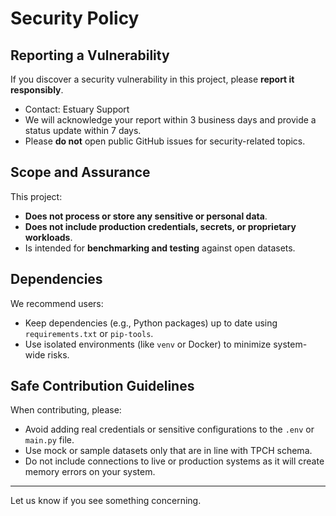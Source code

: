 # Security Policy

## Reporting a Vulnerability

If you discover a security vulnerability in this project, please **report it responsibly**.

- Contact: Estuary Support  
- We will acknowledge your report within 3 business days and provide a status update within 7 days.
- Please **do not** open public GitHub issues for security-related topics.

##  Scope and Assurance

This project:

- **Does not process or store any sensitive or personal data**.
- **Does not include production credentials, secrets, or proprietary workloads**.
- Is intended for **benchmarking and testing** against open datasets.

## Dependencies

We recommend users:
- Keep dependencies (e.g., Python packages) up to date using `requirements.txt` or `pip-tools`.
- Use isolated environments (like `venv` or Docker) to minimize system-wide risks.

##  Safe Contribution Guidelines

When contributing, please:
- Avoid adding real credentials or sensitive configurations to the `.env` or `main.py` file.
- Use mock or sample datasets only that are in line with TPCH schema.
- Do not include connections to live or production systems as it will create memory errors on your system.

---

Let us know if you see something concerning.
